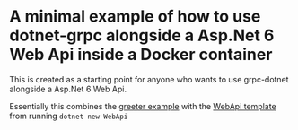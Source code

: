 # A minimal example of how to use dotnet-grpc alongside a Asp.Net 6 Web Api inside a Docker container

This is created as a starting point for anyone who wants to use grpc-dotnet alongside a Asp.Net 6 Web Api.

Essentially this combines the [greeter example](https://github.com/grpc/grpc-dotnet/tree/master/examples/Greeter) with the [WebApi template](https://github.com/dotnet/aspnetcore/tree/70c05f178a33e018ed6c29295f0df190ad44b7e5/src/ProjectTemplates/Web.ProjectTemplates/content/WebApi-CSharp) from running `dotnet new WebApi`
